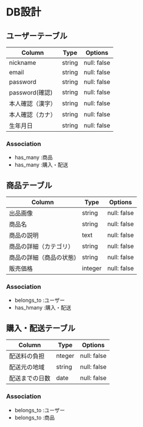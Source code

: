 # DB設計

## ユーザーテーブル

| Column             | Type                | Options                 |
|--------------------|---------------------|-------------------------|
| nickname           | string              | null: false             |
| email              | string              | null: false             |
| password           | string              | null: false             |
| password(確認)      | string              | null: false             |
| 本人確認（漢字）      | string              | null: false             |
| 本人確認（カナ）      | string              | null: false             |
| 生年月日　　　　      | string              | null: false             |

### Association

- has_many :商品
- has_many :購入・配送


## 商品テーブル

| Column             | Type                | Options                 |
|--------------------|---------------------|-------------------------|
| 出品画像            | string               | null: false             |
| 商品名              | string              | null: false             |
| 商品の説明           | text                | null: false             |
| 商品の詳細（カテゴリ） | string              | null: false             |
| 商品の詳細（商品の状態)| string              | null: false             |
| 販売価格　　　　      | integer             | null: false             |

### Association

- belongs_to :ユーザー
- has_hmany :購入・配送

## 購入・配送テーブル

| Column             | Type                | Options                 |
|--------------------|---------------------|-------------------------|
| 配送料の負担         | nteger              | null: false             |
| 配送元の地域         | string              | null: false             |
| 配送までの日数       | date                | null: false             |


### Association

- belongs_to :ユーザー
- belongs_to :商品